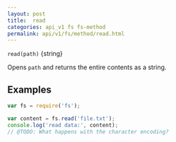 ```yaml
---
layout: post
title:  read
categories: api_v1 fs fs-method
permalink: api/v1/fs/method/read.html
---
```


`read(path)` {string}

Opens `path` and returns the entire contents as a string.


## Examples

```javascript
var fs = require('fs');

var content = fs.read('file.txt');
console.log('read data:', content);
// @TODO: What happens with the character encoding?
```



